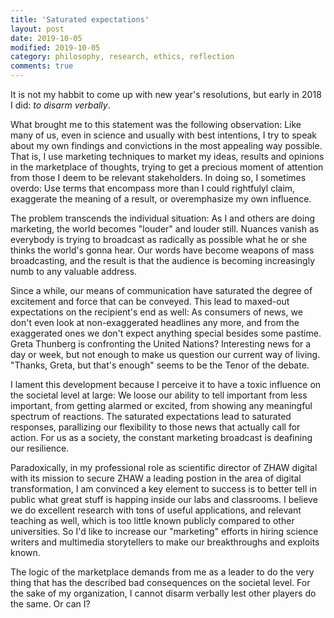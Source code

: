 ```yaml
---
title: 'Saturated expectations'
layout: post
date: 2019-10-05
modified: 2019-10-05
category: philosophy, research, ethics, reflection
comments: true
---
```


It is not my habbit to come up with new year's resolutions, but early in 2018 I did: _to disarm verbally_. 

<!-- more -->

What brought me to this statement was the following observation: Like many of us, even in science and usually with best intentions, I try to speak about my own findings and convictions in the most appealing way possible. That is, I use marketing techniques to market my ideas, results and opinions in the marketplace of thoughts, trying to get a precious moment of attention from those I deem to be relevant stakeholders. In doing so, I sometimes overdo: Use terms that encompass more than I could rightfulyl claim, exaggerate the meaning of a result, or overemphasize my own influence. 

The problem transcends the individual situation: As I and others are doing marketing, the world becomes "louder" and louder still. Nuances vanish as everybody is trying to broadcast as radically as possible what he or she thinks the world's gonna hear. Our words have become weapons of mass broadcasting, and the result is that the audience is becoming increasingly numb to any valuable address. 

Since a while, our means of communication have saturated the degree of excitement and force that can be conveyed. This lead to maxed-out expectations on the recipient's end as well: As consumers of news, we don't even look at non-exaggerated headlines any more, and from the exaggerated ones we don't expect anything special besides some pastime. Greta Thunberg is confronting the United Nations? Interesting news for a day or week, but not enough to make us question our current way of living. "Thanks, Greta, but that's enough" seems to be the Tenor of the debate. 

I lament this development because I perceive it to have a toxic influence on the societal level at large: We loose our ability to tell important from less important, from getting alarmed or excited, from showing any meaningful spectrum of reactions. The saturated expectations lead to saturated responses, parallizing our flexibility to those news that actually call for action. For us as a society, the constant marketing broadcast is deafining our resilience.

Paradoxically, in my professional role as scientific director of ZHAW digital with its mission to secure ZHAW a leading postion in the area of digital transformation, I am convinced a key element to success is to better tell in public what great stuff is happing inside our labs and classrooms. I believe we do excellent research with tons of useful applications, and relevant teaching as well, which is too little known publicly compared to other universities. So I'd like to increase our "marketing" efforts in hiring science writers and multimedia storytellers to make our breakthroughs and exploits known. 

The logic of the marketplace demands from me as a leader to do the very thing that has the described bad consequences on the societal level. For the sake of my organization, I cannot disarm verbally lest other players do the same. Or can I?